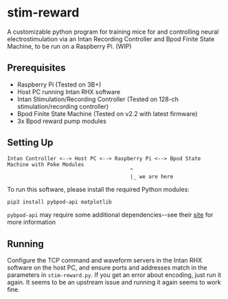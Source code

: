 # stim-reward
A customizable python program for training mice for and controlling neural electrostimulation via an Intan Recording Controller and Bpod Finite State Machine, to be run on a Raspberry Pi. (WIP)

## Prerequisites
- Raspberry Pi (Tested on 3B+)
- Host PC running Intan RHX software
- Intan Stimulation/Recording Controller (Tested on 128-ch stimulation/recording controller)
- Bpod Finite State Machine (Tested on v2.2 with latest firmware)
- 3x Bpod reward pump modules

## Setting Up
```
Intan Controller <--> Host PC <--> Raspberry Pi <--> Bpod State Machine with Poke Modules
                                        ^
                                        |_ we are here
```

To run this software, please install the required Python modules:

```bash
pip3 install pybpod-api matplotlib
```

`pybpod-api` may require some additional dependencies--see their [site](https://pybpod.readthedocs.io/projects/pybpod-api/en/v1.8.1/) for more information

## Running
Configure the TCP command and waveform servers in the Intan RHX software on the host PC, and ensure ports and addresses match in the parameters in `stim-reward.py`. If you get an error about encoding, just run it again. It seems to be an upstream issue and running it again seems to work fine.
